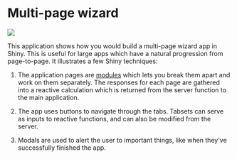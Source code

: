 # Multi-page wizard

[![](https://docs.posit.co/connect-cloud/images/cc-deploy.svg)](https://connect.posit.cloud/publish?framework=shiny&sourceRepositoryURL=https%3A%2F%2Fgithub.com%2Fposit-dev%2Fpy-shiny-templates&sourceRef=main&sourceRefType=branch&primaryFile=survey-wizard%2Fapp-express.py&pythonVersion=3.11)

This application shows how you would build a multi-page wizard app in Shiny.
This is useful for large apps which have a natural progression from page-to-page.
It illustrates a few Shiny techniques:

1. The application pages are [modules](https://shiny.posit.co/py/docs/workflow-modules.html) which lets you break them apart and work on them separately. The responses for each page are gathered into a reactive calculation which is returned from the server function to the main application.

2. The app uses buttons to navigate through the tabs. Tabsets can serve as inputs to reactive functions, and can also be modified from the server.

3. Modals are used to alert the user to important things, like when they've successfully finished the app.
